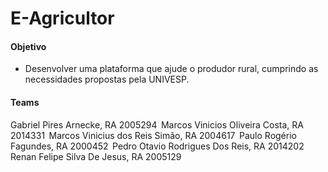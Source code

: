 # E-Agricultor

#### Objetivo

  * Desenvolver uma plataforma que ajude o produdor rural, cumprindo as necessidades propostas pela UNIVESP.



#### Teams

 Gabriel Pires Arnecke, RA 2005294  
Marcos Vinicios Oliveira Costa, RA 2014331  
Marcos Vinicius dos Reis Simão, RA 2004617  
Paulo Rogério Fagundes, RA 2000452  
Pedro Otavio Rodrigues Dos Reis, RA 2014202  
Renan Felipe Silva De Jesus, RA 2005129  
